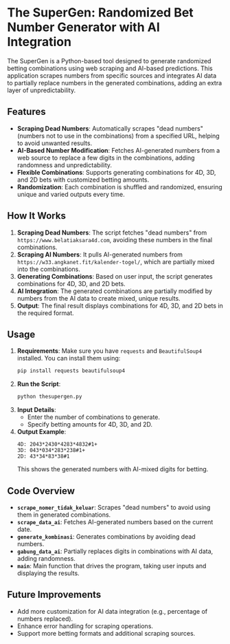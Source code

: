 # The SuperGen: Randomized Bet Number Generator with AI Integration

The SuperGen is a Python-based tool designed to generate randomized betting combinations using web scraping and AI-based predictions. This application scrapes numbers from specific sources and integrates AI data to partially replace numbers in the generated combinations, adding an extra layer of unpredictability. 

## Features
- **Scraping Dead Numbers**: Automatically scrapes "dead numbers" (numbers not to use in the combinations) from a specified URL, helping to avoid unwanted results.
- **AI-Based Number Modification**: Fetches AI-generated numbers from a web source to replace a few digits in the combinations, adding randomness and unpredictability.
- **Flexible Combinations**: Supports generating combinations for 4D, 3D, and 2D bets with customized betting amounts.
- **Randomization**: Each combination is shuffled and randomized, ensuring unique and varied outputs every time.

## How It Works
1. **Scraping Dead Numbers**: The script fetches "dead numbers" from `https://www.belatiaksara4d.com`, avoiding these numbers in the final combinations.
2. **Scraping AI Numbers**: It pulls AI-generated numbers from `https://w33.angkanet.fit/kalender-togel/`, which are partially mixed into the combinations.
3. **Generating Combinations**: Based on user input, the script generates combinations for 4D, 3D, and 2D bets.
4. **AI Integration**: The generated combinations are partially modified by numbers from the AI data to create mixed, unique results.
5. **Output**: The final result displays combinations for 4D, 3D, and 2D bets in the required format.

## Usage
1. **Requirements**: Make sure you have `requests` and `BeautifulSoup4` installed. You can install them using:
   ```bash
   pip install requests beautifulsoup4
   ```
2. **Run the Script**:
   ```bash
   python thesupergen.py
   ```
3. **Input Details**:
   - Enter the number of combinations to generate.
   - Specify betting amounts for 4D, 3D, and 2D.
4. **Output Example**:
   ```
   4D: 2043*2430*4283*4832#1+
   3D: 043*034*283*238#1+
   2D: 43*34*83*38#1
   ```
   This shows the generated numbers with AI-mixed digits for betting.

## Code Overview
- **`scrape_nomer_tidak_keluar`**: Scrapes "dead numbers" to avoid using them in generated combinations.
- **`scrape_data_ai`**: Fetches AI-generated numbers based on the current date.
- **`generate_kombinasi`**: Generates combinations by avoiding dead numbers.
- **`gabung_data_ai`**: Partially replaces digits in combinations with AI data, adding randomness.
- **`main`**: Main function that drives the program, taking user inputs and displaying the results.

## Future Improvements
- Add more customization for AI data integration (e.g., percentage of numbers replaced).
- Enhance error handling for scraping operations.
- Support more betting formats and additional scraping sources.
